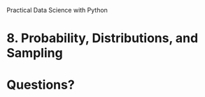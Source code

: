 [comment]: # (THEME = pdsp)
[comment]: # (CODE_THEME = base16/zenburn)
Practical Data Science with Python
# 8. Probability, Distributions, and Sampling

[comment]: # (!!!)

# Questions?

